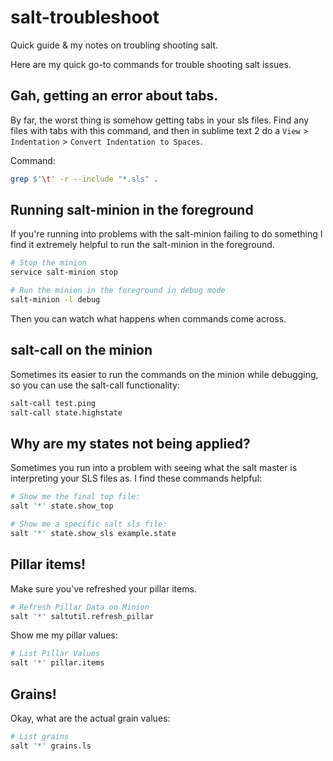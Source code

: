salt-troubleshoot
=================

Quick guide &amp; my notes on troubling shooting salt.

Here are my quick go-to commands for trouble shooting salt issues.

## Gah, getting an error about tabs.

By far, the worst thing is somehow getting tabs in your sls files.
Find any files with tabs with this command, and then in sublime
text 2 do a ```View``` > ```Indentation``` > ```Convert Indentation
to Spaces```.

Command:

```bash
grep $'\t' -r --include "*.sls" .
```

## Running salt-minion in the foreground

If you're running into problems with the salt-minion failing to do
something I find it extremely helpful to run the salt-minion in the
foreground.

```bash
# Stop the minion
service salt-minion stop

# Run the minion in the foreground in debug mode
salt-minion -l debug
```

Then you can watch what happens when commands come across.

## salt-call on the minion

Sometimes its easier to run the commands on the minion while debugging,
so you can use the salt-call functionality:

```bash
salt-call test.ping
salt-call state.highstate
```

## Why are my states not being applied?

Sometimes you run into a problem with seeing what the salt master
is interpreting your SLS files as. I find these commands helpful:

```bash
# Show me the final top file:
salt '*' state.show_top

# Show me a specific salt sls file:
salt '*' state.show_sls example.state
```

## Pillar items!

Make sure you've refreshed your pillar items.

```bash
# Refresh Pillar Data on Minion
salt '*' saltutil.refresh_pillar
```

Show me my pillar values:

```bash
# List Pillar Values
salt '*' pillar.items
```


## Grains!

Okay, what are the actual grain values:
```bash
# List grains
salt '*' grains.ls
```